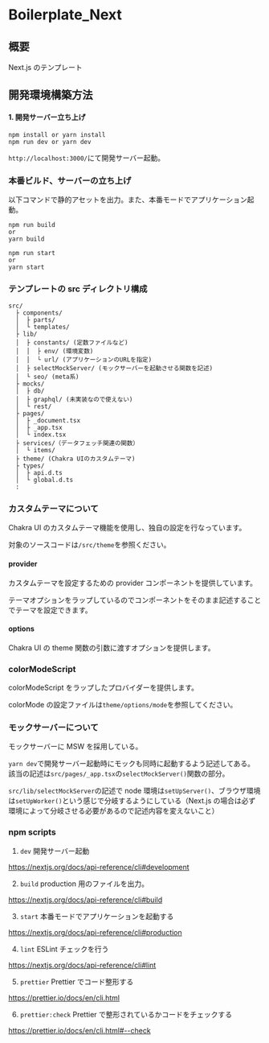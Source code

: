 # Boilerplate_Next

## 概要

Next.js のテンプレート

## 開発環境構築方法

#### 1. 開発サーバー立ち上げ

```fish
npm install or yarn install
npm run dev or yarn dev
```

`http://localhost:3000/`にて開発サーバー起動。

### 本番ビルド、サーバーの立ち上げ

以下コマンドで静的アセットを出力。また、本番モードでアプリケーション起動。

```fish
npm run build
or
yarn build

npm run start
or
yarn start
```

### テンプレートの src ディレクトリ構成

```fish
src/
  ├ components/
  │  ├ parts/
  │  └ templates/
  ├ lib/
  │  ├ constants/ (定数ファイルなど)
  │  │  ├ env/ (環境変数)
  │  │  └ url/ (アプリケーションのURLを指定)
  │  ├ selectMockServer/ (モックサーバーを起動させる関数を記述)
  │  └ seo/ (meta系)
  ├ mocks/
  │  ├ db/
  │  ├ graphql/ (未実装なので使えない)
  │  └ rest/
  ├ pages/
  │  ├ _document.tsx
  │  ├ _app.tsx
  │  └ index.tsx
  ├ services/（データフェッチ関連の関数）
  │  └ items/
  ├ theme/ (Chakra UIのカスタムテーマ)
  ├ types/
  │  ├ api.d.ts
  │  └ global.d.ts
  :
```

### カスタムテーマについて

Chakra UI のカスタムテーマ機能を使用し、独自の設定を行なっています。

対象のソースコードは`/src/theme`を参照ください。

#### provider

カスタムテーマを設定するための provider コンポーネントを提供しています。

テーマオプションをラップしているのでコンポーネントをそのまま記述することでテーマを設定できます。

#### options

Chakra UI の theme 関数の引数に渡すオプションを提供します。

### colorModeScript

colorModeScript をラップしたプロバイダーを提供します。

colorMode の設定ファイルは`theme/options/mode`を参照してください。

### モックサーバーについて

モックサーバーに MSW を採用している。

`yarn dev`で開発サーバー起動時にモックも同時に起動するよう記述してある。該当の記述は`src/pages/_app.tsx`の`selectMockServer()`関数の部分。

`src/lib/selectMockServer`の記述で node 環境は`setUpServer()`、ブラウザ環境は`setUpWorker()`という感じで分岐するようにしている（Next.js の場合は必ず環境によって分岐させる必要があるので記述内容を変えないこと）

### npm scripts

1. `dev`
   開発サーバー起動

https://nextjs.org/docs/api-reference/cli#development

2. `build`
   production 用のファイルを出力。

https://nextjs.org/docs/api-reference/cli#build

3. `start`
   本番モードでアプリケーションを起動する

https://nextjs.org/docs/api-reference/cli#production

4. `lint`
   ESLint チェックを行う

https://nextjs.org/docs/api-reference/cli#lint

5. `prettier`
   Prettier でコード整形する

https://prettier.io/docs/en/cli.html

6. `prettier:check`
   Prettier で整形されているかコードをチェックする

https://prettier.io/docs/en/cli.html#--check
